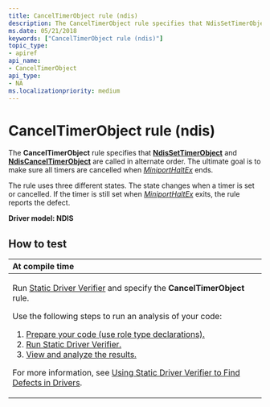 ```yaml
---
title: CancelTimerObject rule (ndis)
description: The CancelTimerObject rule specifies that NdisSetTimerObject and NdisCancelTimerObject are called in alternate order. The ultimate goal is to make sure all timers are cancelled when MiniportHaltEx ends.
ms.date: 05/21/2018
keywords: ["CancelTimerObject rule (ndis)"]
topic_type:
- apiref
api_name:
- CancelTimerObject
api_type:
- NA
ms.localizationpriority: medium
---
```


# CancelTimerObject rule (ndis)


The **CancelTimerObject** rule specifies that [**NdisSetTimerObject**](/windows-hardware/drivers/ddi/ndis/nf-ndis-ndissettimerobject) and [**NdisCancelTimerObject**](/windows-hardware/drivers/ddi/ndis/nf-ndis-ndiscanceltimerobject) are called in alternate order. The ultimate goal is to make sure all timers are cancelled when [*MiniportHaltEx*](/windows-hardware/drivers/ddi/ndis/nc-ndis-miniport_halt) ends.

The rule uses three different states. The state changes when a timer is set or cancelled. If the timer is still set when [*MiniportHaltEx*](/windows-hardware/drivers/ddi/ndis/nc-ndis-miniport_halt) exits, the rule reports the defect.

**Driver model: NDIS**

## How to test

<table>
<colgroup>
<col width="100%" />
</colgroup>
<thead>
<tr class="header">
<th align="left">At compile time</th>
</tr>
</thead>
<tbody>
<tr class="odd">
<td align="left"><p>Run <a href="/windows-hardware/drivers/devtest/static-driver-verifier" data-raw-source="[Static Driver Verifier](./static-driver-verifier.md)">Static Driver Verifier</a> and specify the <strong>CancelTimerObject</strong> rule.</p>
Use the following steps to run an analysis of your code:
<ol>
<li><a href="/windows-hardware/drivers/devtest/using-static-driver-verifier-to-find-defects-in-drivers#preparing-your-source-code" data-raw-source="[Prepare your code (use role type declarations).](./using-static-driver-verifier-to-find-defects-in-drivers.md#preparing-your-source-code)">Prepare your code (use role type declarations).</a></li>
<li><a href="/windows-hardware/drivers/devtest/using-static-driver-verifier-to-find-defects-in-drivers#running-static-driver-verifier" data-raw-source="[Run Static Driver Verifier.](./using-static-driver-verifier-to-find-defects-in-drivers.md#running-static-driver-verifier)">Run Static Driver Verifier.</a></li>
<li><a href="/windows-hardware/drivers/devtest/using-static-driver-verifier-to-find-defects-in-drivers#viewing-and-analyzing-the-results" data-raw-source="[View and analyze the results.](./using-static-driver-verifier-to-find-defects-in-drivers.md#viewing-and-analyzing-the-results)">View and analyze the results.</a></li>
</ol>
<p>For more information, see <a href="/windows-hardware/drivers/devtest/using-static-driver-verifier-to-find-defects-in-drivers" data-raw-source="[Using Static Driver Verifier to Find Defects in Drivers](./using-static-driver-verifier-to-find-defects-in-drivers.md)">Using Static Driver Verifier to Find Defects in Drivers</a>.</p></td>
</tr>
</tbody>
</table>

